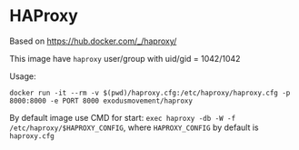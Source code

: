 # HAProxy

Based on https://hub.docker.com/_/haproxy/

This image have `haproxy` user/group with uid/gid = 1042/1042

Usage:
```
docker run -it --rm -v $(pwd)/haproxy.cfg:/etc/haproxy/haproxy.cfg -p 8000:8000 -e PORT 8000 exodusmovement/haproxy
```

By default image use CMD for start: `exec haproxy -db -W -f /etc/haproxy/$HAPROXY_CONFIG`, where `HAPROXY_CONFIG` by default is `haproxy.cfg`
